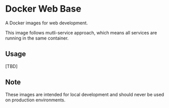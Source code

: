 # Docker Web Base

A Docker images for web development.

This image follows mutli-service approach, which means all services are running in the same container.

## Usage
[TBD]

## Note
These images are intended for local development and should never be used on production environments.
